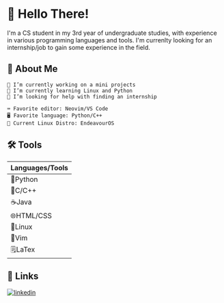 # 👋 Hello There!
I'm a CS student in my 3rd year of undergraduate studies, with experience in various programming languages and tools. I'm currenlty looking for an internship/job to gain some experience in the field.

## 🚀 About Me
    🔭 I’m currently working on a mini projects
    🌱 I’m currently learning Linux and Python
    🤔 I’m looking for help with finding an internship
    
    ⌨️ Favorite editor: Neovim/VS Code
    🖥️ Favorite language: Python/C++
    🐧 Current Linux Distro: EndeavourOS

## 🛠 Tools
|  Languages/Tools |
|---|
|🐍Python|
|🔷C/C++|
|☕Java|
|🌐HTML/CSS|
|🐧Linux|
|📓Vim|
|🗒️LaTex|

## 🔗 Links
[![linkedin](https://img.shields.io/badge/linkedin-0A66C2?style=for-the-badge&logo=linkedin&logoColor=white)](https://www.linkedin.com/in/andy-huang-649046212/)
